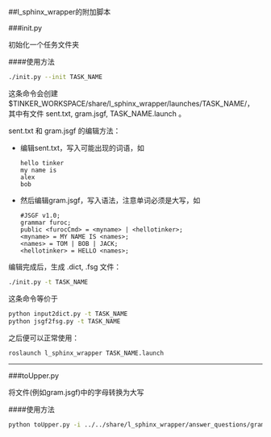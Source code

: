 ##l_sphinx_wrapper的附加脚本


###init.py

初始化一个任务文件夹

####使用方法

```bash
./init.py --init TASK_NAME
```

这条命令会创建$TINKER_WORKSPACE/share/l_sphinx_wrapper/launches/TASK_NAME/，
其中有文件 sent.txt, gram.jsgf, TASK_NAME.launch 。

sent.txt 和 gram.jsgf 的编辑方法：
- 编辑sent.txt，写入可能出现的词语，如
  ```
  hello tinker
  my name is
  alex
  bob
  ```

- 然后编辑gram.jsgf，写入语法，注意单词必须是大写，如
  ```
  #JSGF v1.0;
  grammar furoc;
  public <furocCmd> = <myname> | <hellotinker>;
  <myname> = MY NAME IS <names>;
  <names> = TOM | BOB | JACK;
  <hellotinker> = HELLO <names>;
  ```

编辑完成后，生成 .dict, .fsg 文件：

```bash
./init.py -t TASK_NAME
```

这条命令等价于

```bash
python input2dict.py -t TASK_NAME
python jsgf2fsg.py -t TASK_NAME
```

之后便可以正常使用：

```bash
roslaunch l_sphinx_wrapper TASK_NAME.launch
```

------

###toUpper.py

将文件(例如gram.jsgf)中的字母转换为大写

####使用方法

```bash
python toUpper.py -i ../../share/l_sphinx_wrapper/answer_questions/gram.jsgf
```


